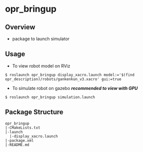 # opr_bringup

## Overview
* package to launch simulator

## Usage
* To view robot model on RViz
```
$ roslaunch opr_bringup display_xacro.launch model:='$(find opr_description)/robots/gankenkun_v3.xacro' gui:=true
```
* To simulate robot on gazebo ***recommended to view with GPU***
```
$ roslaunch opr_bringup simulation.launch
```
## Package Structure
```
opr_bringup
|-CMakeLists.txt
|-launch
  |-display_xacro.launch
|-package.xml
|-README.md
```


